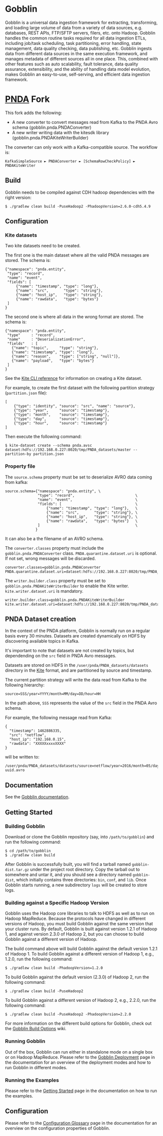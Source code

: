 # Gobblin 

Gobblin is a universal data ingestion framework for extracting, transforming, and loading large volume of data from a variety of data sources, e.g. databases, REST APIs, FTP/SFTP servers, filers, etc. onto Hadoop. Gobblin handles the common routine tasks required for all data ingestion ETLs, including job/task scheduling, task partitioning, error handling, state management, data quality checking, data publishing, etc. Gobblin ingests data from different data sources in the same execution framework, and manages metadata of different sources all in one place. This, combined with other features such as auto scalability, fault tolerance, data quality assurance, extensibility, and the ability of handling data model evolution, makes Gobblin an easy-to-use, self-serving, and efficient data ingestion framework.

# [PNDA](http://pnda.io) Fork

This fork adds the following:

* A new converter to convert messages read from Kafka to the PNDA Avro schema (gobblin.pnda.PNDAConverter)
* A new writer writing data with the kitesdk library (gobblin.pnda.PNDAKiteWriterBuilder)

The converter can only work with a Kafka-compatible source. The workflow is:

    KafkaSimpleSource ► PNDAConverter ► [SchemaRowCheckPolicy] ► PNDAKiteWriter

## Build

Gobblin needs to be compiled against CDH hadoop dependencies with the right version:

    $ ./gradlew clean build -PuseHadoop2 -PhadoopVersion=2.6.0-cdh5.4.9

## Configuration

### Kite datasets

Two kite datasets need to be created.

The first one is the main dataset where all the valid PNDA messages are stored. The schema is:

    {"namespace": "pnda.entity",
     "type": "record",
     "name": "event",
     "fields": [
         {"name": "timestamp", "type": "long"},
         {"name": "src",       "type": "string"},
         {"name": "host_ip",   "type": "string"},
         {"name": "rawdata",   "type": "bytes"}
     ]
    }

The second one is where all data in the wrong format are stored. The schema is:

    {"namespace": "pnda.entity",
     "type"     : "record",
     "name"     : "DeserializationError",
     "fields"   : [
       {"name": "topic",     "type": "string"},
       {"name": "timestamp", "type": "long"},
       {"name": "reason",    "type": ["string", "null"]},
       {"name": "payload",   "type": "bytes"}
     ]
    }

See the [Kite CLI reference](http://kitesdk.org/docs/1.1.0/cli-reference.html) for information on creating a Kite dataset. 

For example, to create the first dataset with the following partition strategy (`partition.json` file):

    [
        {"type": "identity", "source": "src", "name": "source"},
        {"type": "year",     "source": "timestamp"},
        {"type": "month",    "source": "timestamp"},
        {"type": "day",      "source": "timestamp"},
        {"type": "hour",     "source": "timestamp"}
    ]

Then execute the following command:

    $ kite-dataset create --schema pnda.avsc dataset:hdfs://192.168.0.227:8020/tmp/PNDA_datasets/master --partition-by partition.json

### Property file

The `source.schema` property must be set to deserialize AVRO data coming from kafka:

    source.schema={"namespace": "pnda.entity", \
                   "type": "record",                            \
                   "name": "event",                             \
                   "fields": [                                  \
                       {"name": "timestamp", "type": "long"},   \
                       {"name": "src",       "type": "string"}, \
                       {"name": "host_ip",   "type": "string"}, \
                       {"name": "rawdata",   "type": "bytes"}   \
                   ]                                            \
                  }

It can also be a the filename of an AVRO schema.

The `converter.classes` property must include the `gobblin.pnda.PNDAConverter` class.
`PNDA.quarantine.dataset.uri` is optional. If not set, wrong messages will be discarded.

    converter.classes=gobblin.pnda.PNDAConverter
    PNDA.quarantine.dataset.uri=dataset:hdfs://192.168.0.227:8020/tmp/PNDA_datasets/quarantine


The `writer.builder.class` property must be set to `gobblin.pnda.PNDAKiteWriterBuilder` to enable the Kite writer.
`kite.writer.dataset.uri` is mandatory.

    writer.builder.class=gobblin.pnda.PNDAKiteWriterBuilder
    kite.writer.dataset.uri=dataset:hdfs://192.168.0.227:8020/tmp/PNDA_datasets/master

## PNDA Dataset creation

In the context of the PNDA platform, Gobblin is normally run on a regular basis every 30 minutes. Datasets are created dynamically on HDFS by discovering available topics in Kafka.

It's important to note that datasets are not created by topics, but dependending on the `src` field in PNDA Avro messages.

Datasets are stored on HDFS in the `/user/pnda/PNDA_datasets/datasets` directory in the [Kite](http://kitesdk.org/) format, and are partitioned by source and timestamp.

The current partition strategy will write the data read from Kafka to the following hierarchy:

```
source=SSS/year=YYYY/month=MM/day=DD/hour=HH
```

In the path above, `SSS` represents the value of the `src` field in the PNDA Avro schema.

For example, the following message read from Kafka:

    {
      "timestamp": 1462886335,
      "src": "netflow",
      "host_ip": "192.168.0.15",
      "rawdata": "XXXXXxxxxXXXX"
    }
    
will be written to:

```
/user/pnda/PNDA_datasets/datasets/source=netflow/year=2016/month=05/day=10/hour=13/random-uuid.avro
```

## Documentation

See the [Gobblin documentation](https://github.com/linkedin/gobblin/wiki).

## Getting Started

### Building Gobblin

Download or clone the Gobblin repository (say, into `/path/to/gobblin`) and run the following command:

    $ cd /path/to/gobblin
    $ ./gradlew clean build

After Gobblin is successfully built, you will find a tarball named `gobblin-dist.tar.gz` under the project root directory. Copy the tarball out to somewhere and untar it, and you should see a directory named `gobblin-dist`, which initially contains three directories: `bin`, `conf`, and `lib`. Once Gobblin starts running, a new subdirectory `logs` will be created to store logs.

### Building against a Specific Hadoop Version

Gobblin uses the Hadoop core libraries to talk to HDFS as well as to run on Hadoop MapReduce. Because the protocols have changed in different versions of Hadoop, you must build Gobblin against the same version that your cluster runs. By default, Gobblin is built against version 1.2.1 of Hadoop 1, and against version 2.3.0 of Hadoop 2, but you can choose to build Gobblin against a different version of Hadoop.

The build command above will build Gobblin against the default version 1.2.1 of Hadoop 1. To build Gobblin against a different version of Hadoop 1, e.g., 1.2.0, run the following command:

	$ ./gradlew clean build -PhadoopVersion=1.2.0

To build Gobblin against the default version (2.3.0) of Hadoop 2, run the following command:

	$ ./gradlew clean build -PuseHadoop2

To build Gobblin against a different version of Hadoop 2, e.g., 2.2.0, run the following command:

	$ ./gradlew clean build -PuseHadoop2 -PhadoopVersion=2.2.0

For more information on the different build options for Gobblin, check out the [Gobblin Build Options](https://github.com/linkedin/gobblin/wiki/Gobblin-Build-Options) wiki.

### Running Gobblin

Out of the box, Gobblin can run either in standalone mode on a single box or on Hadoop MapReduce. Please refer to the [Gobblin Deployment](https://github.com/linkedin/gobblin/wiki/Gobblin%20Deployment) page in the documentation for an overview of the deployment modes and how to run Gobblin in different modes.

### Running the Examples

Please refer to the [Getting Started](https://github.com/linkedin/gobblin/wiki/Getting%20Started) page in the documentation on how to run the examples.

## Configuration

Please refer to the [Configuration Glossary](https://github.com/linkedin/gobblin/wiki/Configuration%20Properties%20Glossary) page in the documentation for an overview on the configuration properties of Gobblin.
